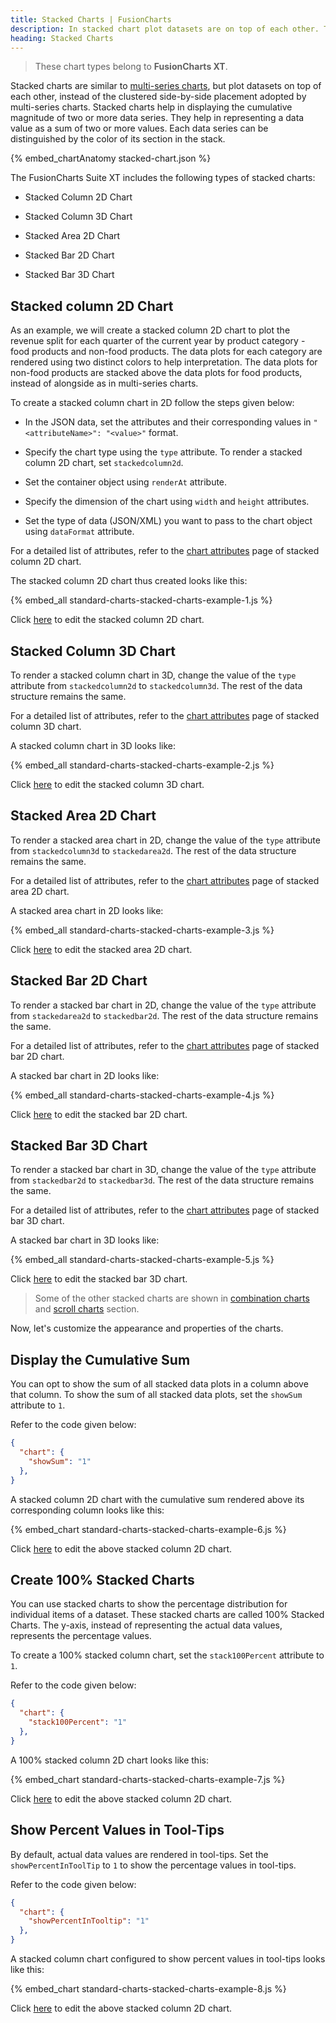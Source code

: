```yaml
---
title: Stacked Charts | FusionCharts
description: In stacked chart plot datasets are on top of each other. They help in displaying the cumlative magnitude of two or more data series.
heading: Stacked Charts
---
```


> These chart types belong to **FusionCharts XT**.

Stacked charts are similar to [multi-series charts](/chart-guide/standard-charts/multi-series-charts), but plot datasets on top of each other, instead of the clustered side-by-side placement adopted by multi-series charts. Stacked charts help in displaying the cumulative magnitude of two or more data series. They help in representing a data value as a sum of two or more values. Each data series can be distinguished by the color of its section in the stack.

{% embed_chartAnatomy stacked-chart.json %}

The FusionCharts Suite XT includes the following types of stacked charts:

* Stacked Column 2D Chart

* Stacked Column 3D Chart

* Stacked Area 2D Chart

* Stacked Bar 2D Chart

* Stacked Bar 3D Chart

## Stacked column 2D Chart

As an example, we will create a stacked column 2D chart to plot the revenue split for each quarter of the current year by product category - food products and non-food products. The data plots for each category are rendered using two distinct colors to help interpretation. The data plots for non-food products are stacked above the data plots for food products, instead of alongside as in multi-series charts.

To create a stacked column chart in 2D follow the steps given below:

* In the JSON data, set the attributes and their corresponding values in `"<attributeName>": "<value>"` format.

* Specify the chart type using the `type` attribute. To render a stacked column 2D chart, set `stackedcolumn2d`.

* Set the container object using `renderAt` attribute.

* Specify the dimension of the chart using `width` and `height` attributes.

* Set the type of data (JSON/XML) you want to pass to the chart object using `dataFormat` attribute.

For a detailed list of attributes, refer to the [chart attributes](/chart-attributes?chart=stackedcolumn2d) page of stacked column 2D chart.

The stacked column 2D chart thus created looks like this:

{% embed_all standard-charts-stacked-charts-example-1.js %}

Click [here](http://jsfiddle.net/fusioncharts/15zbv887/) to edit the stacked column 2D chart.

## Stacked Column 3D Chart

To render a stacked column chart in 3D, change the value of the `type` attribute from `stackedcolumn2d` to `stackedcolumn3d`. The rest of the data structure remains the same.

For a detailed list of attributes, refer to the [chart attributes](/chart-attributes?chart=stackedcolumn3d) page of stacked column 3D chart.

A stacked column chart in 3D looks like:

{% embed_all standard-charts-stacked-charts-example-2.js %}

Click [here](http://jsfiddle.net/fusioncharts/z14fubaq/) to edit the stacked column 3D chart.

## Stacked Area 2D Chart

To render a stacked area chart in 2D, change the value of the `type` attribute from `stackedcolumn3d` to `stackedarea2d`. The rest of the data structure remains the same.

For a detailed list of attributes, refer to the [chart attributes](/chart-attributes?chart=stackedarea2d) page of stacked area 2D chart.

A stacked area chart in 2D looks like:

{% embed_all standard-charts-stacked-charts-example-3.js %}

Click [here](http://jsfiddle.net/fusioncharts/3RYK6/) to edit the stacked area 2D chart.

## Stacked Bar 2D Chart

To render a stacked bar chart in 2D, change the value of the `type` attribute from `stackedarea2d` to `stackedbar2d`. The rest of the data structure remains the same.

For a detailed list of attributes, refer to the [chart attributes](/chart-attributes?chart=stackedbar2d) page of stacked bar 2D chart.

A stacked bar chart in 2D looks like:

{% embed_all standard-charts-stacked-charts-example-4.js %}

Click [here](http://jsfiddle.net/fusioncharts/obga4uw9/) to edit the stacked bar 2D chart.

## Stacked Bar 3D Chart

To render a stacked bar chart in 3D, change the value of the `type` attribute from `stackedbar2d` to `stackedbar3d`. The rest of the data structure remains the same.

For a detailed list of attributes, refer to the [chart attributes](/chart-attributes?chart=stackedbar3d) page of stacked bar 3D chart.

A stacked bar chart in 3D looks like:

{% embed_all standard-charts-stacked-charts-example-5.js %}

Click [here](http://jsfiddle.net/fusioncharts/L6gg6ow3/) to edit the stacked bar 3D chart.

> Some of the other stacked charts are shown in [combination charts](/chart-guide/standard-charts/combination-charts) and [scroll charts](/chart-guide/standard-charts/scroll-charts) section.

Now, let's customize the appearance and properties of the charts. 

## Display the Cumulative Sum

You can opt to show the sum of all stacked data plots in a column above that column.  To show the sum of all stacked data plots, set the `showSum` attribute to `1`.

Refer to the code given below:

```json
{
  "chart": {
    "showSum": "1"
  },
}
```
A stacked column 2D chart with the cumulative sum rendered above its corresponding column looks like this:

{% embed_chart standard-charts-stacked-charts-example-6.js %}

Click [here](http://jsfiddle.net/fusioncharts/15zbv887/) to edit the above stacked column 2D chart.

## Create 100% Stacked Charts

You can use stacked charts to show the percentage distribution for individual items of a dataset. These stacked charts are called 100% Stacked Charts. The y-axis, instead of representing the actual data values, represents the percentage values. 

To create a 100% stacked column chart, set the `stack100Percent` attribute to `1`. 

Refer to the code given below:

```json
{
  "chart": {
    "stack100Percent": "1"
  },
}
```

A 100% stacked column 2D chart looks like this:

{% embed_chart standard-charts-stacked-charts-example-7.js %}

Click [here](http://jsfiddle.net/fusioncharts/pcgxjcLb/) to edit the above stacked column 2D chart.

## Show Percent Values in Tool-Tips

By default, actual data values are rendered in tool-tips. Set the `showPercentInToolTip`  to `1` to show the percentage values in tool-tips.

Refer to the code given below:

```json
{
  "chart": {
    "showPercentInTooltip": "1"
  },
}
```
A stacked column chart configured to show percent values in tool-tips looks like this:

{% embed_chart standard-charts-stacked-charts-example-8.js %}

Click [here](http://jsfiddle.net/fusioncharts/dwu9w555/) to edit the above stacked column 2D chart.